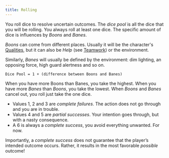 ```yaml
---
title: Rolling
---
```


You roll dice to resolve uncertain outcomes. The _dice pool_ is all the dice that you will be rolling. You always roll at least one dice. The specific amount of dice is influences by _Boons_ and _Banes_.

_Boons_ can come from different places. Usually it will be the character's [Qualities](../qualities), but it can also be _Help_ (see [Teamwork](../teamwork)) or the environment.

Similarly, _Banes_ will usually be defined by the environment: dim lighting, an opposing force, high guard alertness and so on.

```center
Dice Pool = 1 + (difference between Boons and Banes)
```

When you have more Boons than Banes, you take the highest. When you have more _Banes_ than _Boons_, you take the lowest. When _Boons_ and _Banes_ cancel out, you roll just take the one dice.

- Values 1, 2 and 3 are _complete failures_. The action does not go through and you are in trouble.
- Values 4 and 5 are _partial successes_. Your intention goes through, but with a nasty consequence.
- A 6 is always a _complete success_, you avoid everything unwanted. For now.

Importantly, a _complete success_ does not guarantee that the player’s intended outcome occurs. Rather, it results in the most favorable _possible_ outcome!
